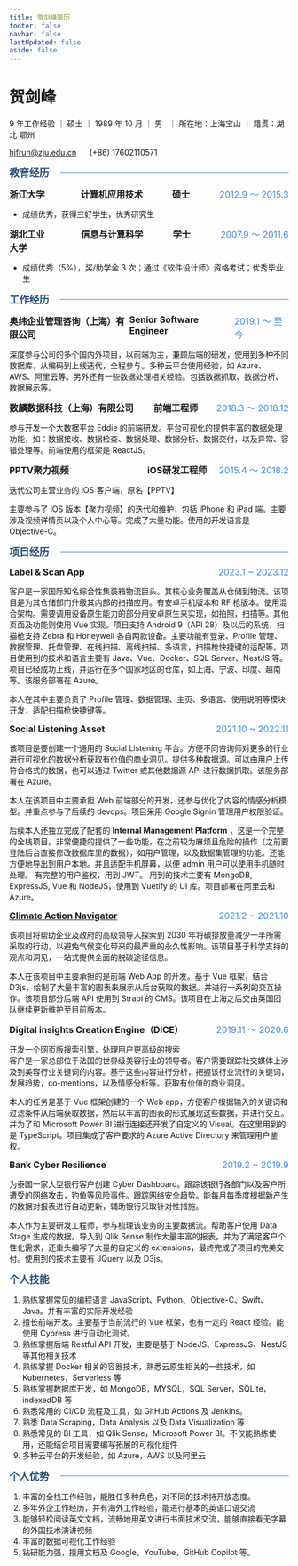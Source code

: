 ```yaml
---
title: 贺剑峰简历
footer: false
navbar: false
lastUpdated: false
aside: false
---
```


# 贺剑峰

9 年工作经验 ｜ 硕士 ｜ 1989 年 10 月 ｜ 男   ｜ 所在地：上海宝山 ｜ 籍贯：湖北 鄂州

<hjfrun@zju.edu.cn>      (+86) 17602110571

<span class="h3color">教育经历</span>

<div class="academic-record">
  <div style="width: 15%">浙江大学</div>
  <div>计算机应用技术</div>
  <div>硕士</div>
  <div class="time-span">2012.9 ～ 2015.3</div>
</div>

- 成绩优秀，获得三好学生，优秀研究生

<div class="academic-record">
  <div style="width: 15%;">湖北工业大学</div>
  <div>信息与计算科学</div>
  <div>学士</div>
  <div class="time-span">2007.9 ～ 2011.6</div>
</div>

- 成绩优秀（5%），奖/助学金 3 次；通过《软件设计师》资格考试；优秀毕业生

<span class="h3color">工作经历</span>

<div class="job-record">
  <div class="job-company">奥纬企业管理咨询（上海）有限公司</div>
  <div class="job-title">Senior Software Engineer</div>
  <div class="time-span job-time-span">2019.1 ～ 至今</div>
</div>

深度参与公司的多个国内外项目，以前端为主，兼顾后端的研发，使用到多种不同数据库，从编码到上线迭代，全程参与。多种云平台使用经验，如 Azure、AWS、阿里云等。另外还有一些数据处理相关经验。包括数据抓取、数据分析、数据展示等。

<div class="job-record">
  <div class="job-company">数麟数据科技（上海）有限公司</div>
  <div class="job-title">前端工程师</div>
  <div class="time-span job-time-span">2018.3 ～ 2018.12</div>
</div>

参与开发一个大数据平台 Eddie 的前端研发。平台可视化的提供丰富的数据处理功能，如：数据接收、数据检查、数据处理、数据分析、数据交付，以及异常、容错处理等。前端使用的框架是 ReactJS。

<div class="job-record">
  <div class="job-company">PPTV聚力视频</div>
  <div class="job-title">iOS研发工程师</div>
  <div class="time-span job-time-span">2015.4 ～ 2018.2</div>
</div>

迭代公司主营业务的 iOS 客户端，原名【PPTV】

主要参与了 iOS 版本【聚力视频】的迭代和维护，包括 iPhone 和 iPad 端。主要涉及视频详情页以及个人中心等。完成了大量功能。使用的开发语言是 Objective-C。

<span class="h3color">项目经历</span>

<div class="project-record">
  <div>Label & Scan App</div>
  <div class="time-span">2023.1 ~ 2023.12</div>
</div>

客户是一家国际知名综合性集装箱物流巨头。其核心业务覆盖从仓储到物流。该项目是为其仓储部门升级其内部的扫描应用。有安卓手机版本和 RF 枪版本。使用混合架构。需要调用设备原生能力的部分用安卓原生来实现，如拍照，扫描等。其他页面及功能则使用 Vue 实现。项目支持 Android 9（API 28）及以后的系统，扫描枪支持 Zebra 和 Honeywell 各自两款设备。主要功能有登录、Profile 管理、数据管理、托盘管理、在线扫描、离线扫描、多语言，扫描枪快捷键的适配等。项目使用到的技术和语言主要有 Java、Vue、Docker、SQL Server、NestJS 等。项目已经成功上线，并运行在多个国家地区的仓库，如上海、宁波、印度、越南等。该服务部署在 Azure。

本人在其中主要负责了 Profile 管理、数据管理、主页、多语言、使用说明等模块开发，适配扫描枪快捷键等。

<div class="project-record">
  <div>Social Listening Asset</div>
  <div class="time-span">2021.10 ~ 2022.11</div>
</div>

该项目是要创建一个通用的 Social Listening 平台。方便不同咨询师对更多的行业进行可视化的数据分析获取有价值的商业洞见。提供多种数据源。可以由用户上传符合格式的数据，也可以通过 Twitter 或其他数据源 API 进行数据抓取。该服务部署在 Azure。

本人在该项目中主要承担 Web 前端部分的开发，还参与优化了内容的情感分析模型。并重点参与了后续的 devops。项目采用 Google Signin 管理用户权限验证。

后续本人还独立完成了配套的 **Internal Management Platform** ，这是一个完整的全栈项目。非常便捷的提供了一些功能，在之前较为麻烦且危险的操作（之前要登陆后台直接修改数据库里的数据），如用户管理，以及数据集管理的功能。还能方便地导出到用户本地。并且适配手机屏幕，以便 admin 用户可以使用手机随时处理。
有完整的用户鉴权，用到 JWT。
用到的技术主要有 MongoDB, ExpressJS, Vue 和 NodeJS，使用到 Vuetify 的 UI 库。项目部署在阿里云和 Azure。

<div class="project-record">
  <div><a href="https://climateactionnavigator.oliverwymanforum.com">Climate Action Navigator</a></div>
  <div class="time-span">2021.2 ~ 2021.10</div>
</div>

该项目将帮助企业及政府的高级领导人探索到 2030 年将碳排放量减少一半所需采取的行动，以避免气候变化带来的最严重的永久性影响。该项目基于科学支持的观点和洞见，一站式提供全面的脱碳途径信息。

本人在该项目中主要承担的是前端 Web App 的开发。基于 Vue 框架，结合 D3js，绘制了大量丰富的图表来展示从后台获取的数据。并进行一系列的交互操作。该项目部分后端 API 使用到 Strapi 的 CMS。该项目在上海之后交由英国团队继续更新维护至目前版本。

<div class="project-record">
  <div>Digital insights Creation Engine（DICE）</div>
  <div class="time-span">2019.11 ～ 2020.6</div>
</div>

开发一个网页版搜索引擎，处理用户更高级的搜索  
客户是一家总部位于法国的世界级美容行业的领导者。客户需要跟踪社交媒体上涉及到美容行业关键词的内容。基于这些内容进行分析，把握该行业流行的关键词，发展趋势，co-mentions，以及情感分析等。获取有价值的商业洞见。

本人的任务是基于 Vue 框架创建的一个 Web app，方便客户根据输入的关键词和过滤条件从后端获取数据，然后以丰富的图表的形式展现这些数据，并进行交互。并为了和 Microsoft Power BI 进行连接还开发了自定义的 Visual。在这里用到的是 TypeScript。项目集成了客户要求的 Azure Active Directory 来管理用户鉴权。

<div class="project-record">
  <div>Bank Cyber Resilience</div>
  <div class="time-span">2019.2 ~ 2019.9</div>
</div>

为泰国一家大型银行客户创建 Cyber Dashboard。跟踪该银行各部门以及客户所遭受的网络攻击，钓鱼等风险事件。跟踪网络安全趋势。能每月每季度根据新产生的数据对报表进行自动更新，辅助银行采取针对性措施。

本人作为主要研发工程师，参与梳理该业务的主要数据流。帮助客户使用 Data Stage 生成的数据。导入到 Qlik Sense 制作大量丰富的报表。并为了满足客户个性化需求，还重头编写了大量的自定义的 extensions，最终完成了项目的完美交付。使用到的技术主要有 JQuery 以及 D3js。

<span class="h3color">个人技能</span>

1. 熟练掌握常见的编程语言 JavaScript、Python、Objective-C、Swift、Java。并有丰富的实际开发经验
2. 擅长前端开发。主要基于当前流行的 Vue 框架，也有一定的 React 经验。能使用 Cypress 进行自动化测试。
3. 熟练掌握后端 Restful API 开发，主要是基于 NodeJS、ExpressJS、NestJS 等其他相关技术
4. 熟练掌握 Docker 相关的容器技术，熟悉云原生相关的一些技术，如 Kubernetes，Serverless 等
5. 熟练掌握数据库开发，如 MongoDB，MYSQL，SQL Server，SQLite，indexedDB 等
6. 熟悉常用的 CI/CD 流程及工具，如 GitHub Actions 及 Jenkins。
7. 熟悉 Data Scraping，Data Analysis 以及 Data Visualization 等
8. 熟悉常见的 BI 工具，如 Qlik Sense，Microsoft Power BI。不仅能熟练使用，还能结合项目需要编写拓展的可视化组件
9. 多种云平台的开发经验，如 Azure，AWS 以及阿里云

<span class="h3color">个人优势</span>

1. 丰富的全栈工作经验，能胜任多种角色，对不同的技术持开放态度。
2. 多年外企工作经历，并有海外工作经验，能进行基本的英语口语交流
3. 能够轻松阅读英文文档，流畅地用英文进行书面技术交流，能够直接看无字幕的外国技术演讲视频
4. 丰富的数据可视化工作经验
5. 钻研能力强，擅用文档及 Google，YouTube，GitHub Copilot 等。

<style>
  .job-record {
    font-size: 16px;
    font-weight: bold;
    display: flex;
    justify-content: space-between;
  }

  .job-company {
    width: 45%;
  }

  .academic-record {
    display: flex;
    justify-content: space-between;
    font-size: 16px;
    font-weight: bold;
  }

  .h3color {
    color: #274e78;
    font-size: 18px;
    font-weight: bold;
    display: flex;
    align-items: center;
    width: 100%;
    gap: 10px;
  }

  .h3color::after {
    content: "";
    flex-grow: 1;
    border-bottom: 1px solid #4086c0;
    margin-left: 10px;
  }

  .project-record {
    display: flex;
    justify-content: space-between;
    font-size: 16px;
    font-weight: bold;
  }

  .time-span {
    color: #418bde;
    font-weight: normal;
  }

  .VPLocalNav, .VPSkipLink {
    display: none;
  }
</style>
